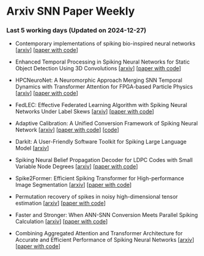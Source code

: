 # Arxiv SNN Paper Weekly


 ### **Last 5 working days (Updated on 2024-12-27)** 


- Contemporary implementations of spiking bio-inspired neural networks [[arxiv](https://arxiv.org/abs/2412.17926)] [[paper with code](https://paperswithcode.com/paper/contemporary-implementations-of-spiking-bio)]

- Enhanced Temporal Processing in Spiking Neural Networks for Static Object Detection Using 3D Convolutions [[arxiv](https://arxiv.org/abs/2412.17654)] [[paper with code](https://paperswithcode.com/paper/enhanced-temporal-processing-in-spiking)]

- HPCNeuroNet: A Neuromorphic Approach Merging SNN Temporal Dynamics with Transformer Attention for FPGA-based Particle Physics [[arxiv](https://arxiv.org/abs/2412.17571)] [[paper with code](https://paperswithcode.com/paper/hpcneuronet-a-neuromorphic-approach-merging)]

- FedLEC: Effective Federated Learning Algorithm with Spiking Neural Networks Under Label Skews [[arxiv](https://arxiv.org/abs/2412.17305)] [[paper with code](https://paperswithcode.com/paper/fedlec-effective-federated-learning-algorithm)]

- Adaptive Calibration: A Unified Conversion Framework of Spiking Neural Network [[arxiv](https://arxiv.org/abs/2412.16219)] [[paper with code](https://paperswithcode.com/paper/adaptive-calibration-a-unified-conversion)] [[code](https://github.com/bic-l/burst-ann2snn)]

- Darkit: A User-Friendly Software Toolkit for Spiking Large Language Model [[arxiv](https://arxiv.org/abs/2412.15634)]

- Spiking Neural Belief Propagation Decoder for LDPC Codes with Small Variable Node Degrees [[arxiv](https://arxiv.org/abs/2412.15897)] [[paper with code](https://paperswithcode.com/paper/spiking-neural-belief-propagation-decoder-for-1)]

- Spike2Former: Efficient Spiking Transformer for High-performance Image Segmentation [[arxiv](https://arxiv.org/abs/2412.14587)] [[paper with code](https://paperswithcode.com/paper/spike2former-efficient-spiking-transformer)]

- Permutation recovery of spikes in noisy high-dimensional tensor estimation [[arxiv](https://arxiv.org/abs/2412.14650)] [[paper with code](https://paperswithcode.com/paper/permutation-recovery-of-spikes-in-noisy-high)]

- Faster and Stronger: When ANN-SNN Conversion Meets Parallel Spiking Calculation [[arxiv](https://arxiv.org/abs/2412.13610)] [[paper with code](https://paperswithcode.com/paper/faster-and-stronger-when-ann-snn-conversion)]

- Combining Aggregated Attention and Transformer Architecture for Accurate and Efficient Performance of Spiking Neural Networks [[arxiv](https://arxiv.org/abs/2412.13553)] [[paper with code](https://paperswithcode.com/paper/combining-aggregated-attention-and)]

